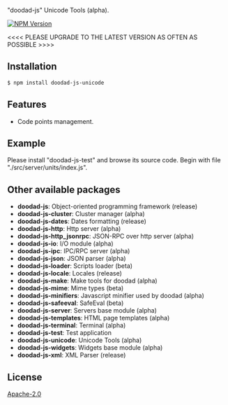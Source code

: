 "doodad-js" Unicode Tools (alpha).

[![NPM Version][npm-image]][npm-url]
 
<<<< PLEASE UPGRADE TO THE LATEST VERSION AS OFTEN AS POSSIBLE >>>>

## Installation

```bash
$ npm install doodad-js-unicode
```

## Features

  -  Code points management.

## Example

Please install "doodad-js-test" and browse its source code. Begin with file "./src/server/units/index.js".

## Other available packages

  - **doodad-js**: Object-oriented programming framework (release)
  - **doodad-js-cluster**: Cluster manager (alpha)
  - **doodad-js-dates**: Dates formatting (release)
  - **doodad-js-http**: Http server (alpha)
  - **doodad-js-http_jsonrpc**: JSON-RPC over http server (alpha)
  - **doodad-js-io**: I/O module (alpha)
  - **doodad-js-ipc**: IPC/RPC server (alpha)
  - **doodad-js-json**: JSON parser (alpha)
  - **doodad-js-loader**: Scripts loader (beta)
  - **doodad-js-locale**: Locales (release)
  - **doodad-js-make**: Make tools for doodad (alpha)
  - **doodad-js-mime**: Mime types (beta)
  - **doodad-js-minifiers**: Javascript minifier used by doodad (alpha)
  - **doodad-js-safeeval**: SafeEval (beta)
  - **doodad-js-server**: Servers base module (alpha)
  - **doodad-js-templates**: HTML page templates (alpha)
  - **doodad-js-terminal**: Terminal (alpha)
  - **doodad-js-test**: Test application
  - **doodad-js-unicode**: Unicode Tools (alpha)
  - **doodad-js-widgets**: Widgets base module (alpha)
  - **doodad-js-xml**: XML Parser (release)
  
## License

  [Apache-2.0][license-url]

[npm-image]: https://img.shields.io/npm/v/doodad-js-unicode.svg
[npm-url]: https://npmjs.org/package/doodad-js-unicode
[license-url]: http://opensource.org/licenses/Apache-2.0